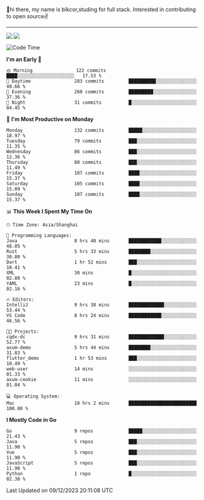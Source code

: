 👋hi there, my name is blkcor,studing for full stack.
Interested in contributing to open source✌️

<hr/>

![](https://github-readme-stats.vercel.app/api?username=blkcor)
<a href="https://github.com/blkcor/github-readme-stats">
    <img align="left" src="https://github-readme-stats.vercel.app/api/top-langs/?username=blkcor&hide=jupyter%20notebook,shaderlab,tex,c%23&langs_count=9" />
</a>


<!--START_SECTION:waka-->
![Code Time](http://img.shields.io/badge/Code%20Time-794%20hrs%2057%20mins-blue)

**I'm an Early 🐤** 

```text
🌞 Morning                122 commits         ████░░░░░░░░░░░░░░░░░░░░░   17.53 % 
🌆 Daytime                283 commits         ██████████░░░░░░░░░░░░░░░   40.66 % 
🌃 Evening                260 commits         █████████░░░░░░░░░░░░░░░░   37.36 % 
🌙 Night                  31 commits          █░░░░░░░░░░░░░░░░░░░░░░░░   04.45 % 
```
📅 **I'm Most Productive on Monday** 

```text
Monday                   132 commits         █████░░░░░░░░░░░░░░░░░░░░   18.97 % 
Tuesday                  79 commits          ███░░░░░░░░░░░░░░░░░░░░░░   11.35 % 
Wednesday                86 commits          ███░░░░░░░░░░░░░░░░░░░░░░   12.36 % 
Thursday                 80 commits          ███░░░░░░░░░░░░░░░░░░░░░░   11.49 % 
Friday                   107 commits         ████░░░░░░░░░░░░░░░░░░░░░   15.37 % 
Saturday                 105 commits         ████░░░░░░░░░░░░░░░░░░░░░   15.09 % 
Sunday                   107 commits         ████░░░░░░░░░░░░░░░░░░░░░   15.37 % 
```


📊 **This Week I Spent My Time On** 

```text
🕑︎ Time Zone: Asia/Shanghai

💬 Programming Languages: 
Java                     8 hrs 40 mins       ████████████░░░░░░░░░░░░░   48.05 % 
Rust                     5 hrs 33 mins       ████████░░░░░░░░░░░░░░░░░   30.80 % 
Dart                     1 hr 52 mins        ███░░░░░░░░░░░░░░░░░░░░░░   10.41 % 
XML                      30 mins             █░░░░░░░░░░░░░░░░░░░░░░░░   02.80 % 
YAML                     23 mins             █░░░░░░░░░░░░░░░░░░░░░░░░   02.16 % 

🔥 Editors: 
IntelliJ                 9 hrs 38 mins       █████████████░░░░░░░░░░░░   53.44 % 
VS Code                  8 hrs 24 mins       ████████████░░░░░░░░░░░░░   46.56 % 

🐱‍💻 Projects: 
cqdx-dc                  9 hrs 31 mins       █████████████░░░░░░░░░░░░   52.77 % 
axum-demo                5 hrs 44 mins       ████████░░░░░░░░░░░░░░░░░   31.83 % 
flutter_demo             1 hr 53 mins        ███░░░░░░░░░░░░░░░░░░░░░░   10.49 % 
web-user                 14 mins             ░░░░░░░░░░░░░░░░░░░░░░░░░   01.33 % 
axum-cookie              11 mins             ░░░░░░░░░░░░░░░░░░░░░░░░░   01.04 % 

💻 Operating System: 
Mac                      18 hrs 2 mins       █████████████████████████   100.00 % 
```

**I Mostly Code in Go** 

```text
Go                       9 repos             █████░░░░░░░░░░░░░░░░░░░░   21.43 % 
Java                     5 repos             ███░░░░░░░░░░░░░░░░░░░░░░   11.90 % 
Vue                      5 repos             ███░░░░░░░░░░░░░░░░░░░░░░   11.90 % 
JavaScript               5 repos             ███░░░░░░░░░░░░░░░░░░░░░░   11.90 % 
Python                   1 repo              █░░░░░░░░░░░░░░░░░░░░░░░░   02.38 % 
```




 Last Updated on 09/12/2023 20:11:08 UTC
<!--END_SECTION:waka-->


